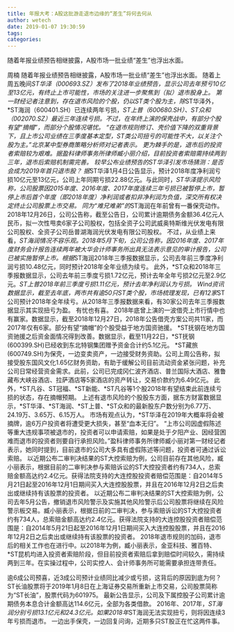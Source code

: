 ```yaml
---
title: 年报大考：A股这批游走退市边缘的“差生”将何去何从
author: wetech
date: 2019-01-07 19:30:59
tags: 
categories: 
---
```

随着年报业绩预告相继披露，A股市场一批业绩“差生”也浮出水面。
<!-- more -->
周楠
随着年报业绩预告相继披露，A股市场一批业绩“差生”也浮出水面。
随着上周五晚间*ST华泽（000693.SZ）发布了2018年业绩预告，显示公司去年预亏10亿至13亿元，有终止上市可能性，市场的关注进一步聚焦到（拟）退市股身上。
第一财经记者注意到，存在退市风险的个股，仍以ST类个股为主，除*ST华泽外，*ST海润（600401.SH）已连续两年亏损，*ST上普（600680.SH）、*ST众和（002070.SZ）最近三年连续亏损。不过，在年终上演的保壳战中，有部分个股有望“摘帽”，而部分个股情况堪忧。
“在退市规则修订、壳价值下降的双重背景下，且上市公司业绩在三季度基本定型，ST类公司扭亏的可能性不大，以关注个股为主。”北京某中型券商策略分析师对记者表示。
更为棘手的是，退市后的投资者索赔较为艰难。据盈科律师事务所律师臧小丽介绍，目前投资者索赔需持续两到三年，退市后索赔机制需完善。
较早公布业绩预告的*ST华泽引发市场猜测：是否会成为2019年首只退市股？
据*ST华泽1月4日公告显示，预计2018年度净利润亏损10亿元至13亿元，公司上年同期亏损22.88亿元。与此同时，*ST华泽提示风险称，公司股票因2015年度、2016年度、2017年度连续三年亏损已被暂停上市，暂停上市后首个年度（即2018年度）净利润或者扣非净利润为负值，深交所有权决定终止公司股票上市交易。
同为“难兄难弟”的*ST海润在年前曾有一番保壳动作。2018年12月26日，公司公告称，截至公告日，公司累计逾期债务金额36.4亿元人民币，拟一次性甩卖6家子公司股权，包括全资子公司武威奥特斯维光伏发电有限公司股权、全资子公司岳普湖海润光伏发电有限公司股权。
不过，从业绩上来看，*ST海润情况不容乐观。2018年5月下旬，公司公告称，因2016年度、2017年度财务会计报告连续两年被大华会计师事务所出具无法表示意见的审计报告，公司已被实施暂停上市。根据*ST海润2018年三季报数据显示，公司去年前三季度净利润亏损10.48亿元，同时预计2018年全年业绩为续亏。
此外，*ST众和2018年三季报数据显示，公司去年前三季度亏损1.72亿元，预计去年全年亏损2亿元至2.9亿元。*ST上普2018年前三季度亏损1.11亿元，预计去年净利润认为亏损。
Wind资讯数据显示，截至去年底，两市共有逾50只ST类个股，市场梳理发现，已有12家*ST公司预计2018年全年续亏。从2018年三季报数据来看，有30家公司去年三季报数据显示其实现扭亏为盈。
有忧也有喜。
2018年底曾上演的一波借壳上市行情中也有赢家。数据显示，截至2018年12月27日，2018年公告借壳方案公司共11家，而2017年仅有6家。部分有望“摘帽”的个股受益于地方国资驰援。
*ST抚钢在地方国资驰援之后资金面情况得到改善。数据显示，截至11月22日，*ST抚钢(600399.SH)已经收到东北特钢集团赠予资金合计约5.1亿元。
*ST藏旅(600749.SH)为保壳，一边变卖资产，一边接受财务资助。公司上周公告称，拟接受股东国风文化1.65亿财务资助，有助于缓解公司目前流动资金紧张问题，补充公司日常经营资金需求。此前，公司已完成冈仁波齐酒店、普兰国际大酒店、雅鲁藏布大峡谷酒店、拉萨酒店等5家酒店的资产转让，交易价款约为6.49亿元。
此外，*ST凡谷、ST冠福、*ST新能、*ST凡谷等1个股2018年有望结束此前连续亏损的状态，存在摘帽预期。
上述有退市风险的个股股东方面，据东方财富数据显示，*ST华泽、*ST海润、*ST上普、*ST众和的最新股东户数分别为6.77万、24.19万、3.65万、6.15万人。
市场有观点认为，*ST华泽在2019年大概率将会被摘牌，逾6万户投资者将遭受更大损失，甚至“血本无归”。
“上市公司因虚假陈述等重大违规事项被退市的，投资者可以申请索赔，如果是处于夕阳产业、因经营困难而退市的投资者则要自行承担风险。”盈科律师事务所律师臧小丽对第一财经记者表示，她同时提到，目前退市的公司大多具有虚假陈述等问题，投资者可通过诉讼索赔。
以近期公布二审判决结果的ST大控索赔为例，公司目前存在其他风险，臧小丽表示，根据目前的二审判决参与索赔诉讼的ST大控投资者约有734人，总索赔金额高达约2.4亿元。获得法院支持的大连控股投资者赔偿范围是：自2014年5月21日起至2016年12月1日期间买入大连控股股票，并且在2016年12月2日之后卖出或继续持有该股票的投资者。
以近期公布二审判决结果的ST大控索赔为例，公司去年5月公告，撤销退市风险警示及实施其他风险警示后公司股票将继续在风险警示板交易。臧小丽表示，根据日前的二审判决，参与索赔诉讼的ST大控投资者约有734人，总索赔金额高达约2.4亿元。获得法院支持的大连控股投资者赔偿范围是：自2014年5月21日起至2016年12月1日期间买入大连控股股票，并且在2016年12月2日之后卖出或继续持有该股票的投资者。
2018年退市规则的加码，退市后的相关工作也在进行中。以2018年为例，臧小丽表示，金亚科技、雅百特、*ST昆机均进入投资者索赔阶段，但目前投资者索赔后拿到赔偿时间较久，需持续两到三年。在实操过程中，公司实控人、会计师事务所可能需要承担连带责任。
 
 
逾6成公司预喜，近3成公司预计业绩同比减少或亏损，这背后的原因到底为何？
ST长油股票将于2019年1月8日在上海证券交易所重新上市交易，公司股票简称为“ST长油”，股票代码为601975。
最新公告显示，公司及下属控股子公司累计逾期债务本息合计金额高达114.6亿元，全部为各类借款。
2016年、2017年，*ST海润分别亏损13.1亿元和24.3亿元。如果2018年*ST海润无法实现扭亏，则将因连续3年亏损而退市。
一边出手保壳，一边回复问询，近期多只ST股正在忙这两件事。

